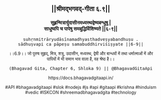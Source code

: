 <center><h2>||श्रीमद्‍भगवद्‍-गीता ६.९||</h2>
<h3>सुहृन्मित्रार्युदासीनमध्यस्थद्वेष्यबन्धुषु |<br/>साधुष्वपि च पापेषु समबुद्धिर्विशिष्यते ||६-९||</h3>
<pre>suhṛnmitrāryudāsīnamadhyasthadveṣyabandhuṣu .<br/>sādhuṣvapi ca pāpeṣu samabuddhirviśiṣyate ||6-9||</pre>
<p>।।6.9।। जो पुरुष सुहृद्, मित्र, शत्रु, उदासीन, मध्यस्थ, द्वेषी और बान्धवों में तथा धर्मात्माओं में और पापियों में भी समान भाव वाला है, वह श्रेष्ठ है।।</p>
<pre>(Bhagavad Gita, Chapter 6, Shloka 9) || @BhagavadGitaApi</pre><p>https://docs.bhagavadgitaapi.in/</p><p>#API #bhagavadgitaapi #slok #nodejs #js #api #gitaapi #krishna #hinduism #vedic #ISKCON #shreemadbhagavadgita #technology</p></center>